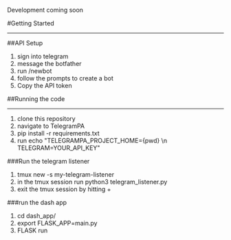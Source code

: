Development coming soon

#Getting Started

________________

##API Setup

1. sign into telegram
2. message the botfather
3. run /newbot
4. follow the prompts to create a bot
5. Copy the API token


##Running the code

__________________

1. clone this repository
2. navigate to TelegramPA
3. pip install -r requirements.txt
4. run echo "TELEGRAMPA_PROJECT_HOME={pwd} \n TELEGRAM=YOUR_API_KEY"


###Run the telegram listener 

1. tmux new -s my-telegram-listener
2. in the tmux session run python3 telegram_listener.py
3. exit the tmux session by hitting <ctrl b> + <d>


###run the dash app

1. cd dash_app/
2. export FLASK_APP=main.py
3. FLASK run


